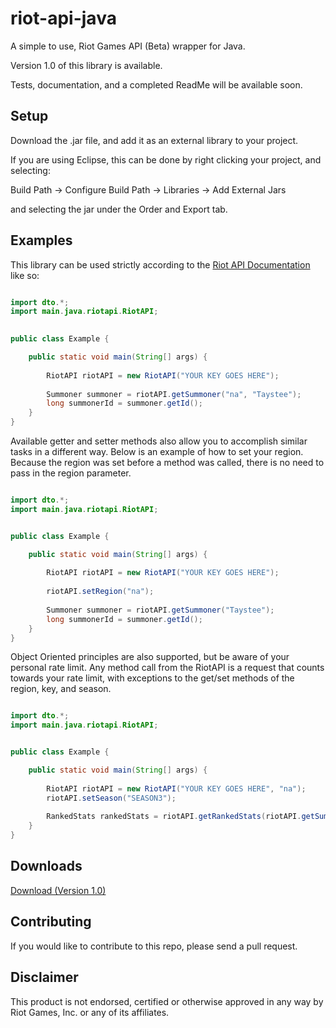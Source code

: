 riot-api-java
=============

A simple to use, Riot Games API (Beta) wrapper for Java.

Version 1.0 of this library is available.

Tests, documentation, and a completed ReadMe will be available soon.

## Setup

Download the .jar file, and add it as an external library to your project.

If you are using Eclipse, this can be done by right clicking your project, and selecting:

Build Path -> Configure Build Path -> Libraries -> Add External Jars

and selecting the jar under the Order and Export tab.

## Examples

This library can be used strictly according to the [Riot API Documentation](https://developer.riotgames.com/api/methods) like so:

```java

import dto.*;
import main.java.riotapi.RiotAPI;
	

public class Example {

	public static void main(String[] args) {
			
		RiotAPI riotAPI = new RiotAPI("YOUR KEY GOES HERE");
		
		Summoner summoner = riotAPI.getSummoner("na", "Taystee");
		long summonerId = summoner.getId();
	}
}

```


Available getter and setter methods also allow you to accomplish similar tasks in a different way.
Below is an example of how to set your region. Because the region was set before a method was called, there is no need to pass in the region parameter.


```java

import dto.*;
import main.java.riotapi.RiotAPI;


public class Example {

	public static void main(String[] args) {
		
		RiotAPI riotAPI = new RiotAPI("YOUR KEY GOES HERE");
			
		riotAPI.setRegion("na");
		
		Summoner summoner = riotAPI.getSummoner("Taystee");
		long summonerId = summoner.getId();
	}
}

```


Object Oriented principles are also supported, but be aware of your personal rate limit. Any method call from the RiotAPI is a request that counts towards your rate limit, with exceptions to the get/set methods of the region, key, and season.



```java

import dto.*;
import main.java.riotapi.RiotAPI;


public class Example {

	public static void main(String[] args) {
		
		RiotAPI riotAPI = new RiotAPI("YOUR KEY GOES HERE", "na");
		riotAPI.setSeason("SEASON3");
		
		RankedStats rankedStats = riotAPI.getRankedStats(riotAPI.getSummoner("Taystee").getId());
	}
}

```


## Downloads
[Download (Version 1.0)](https://www.dropbox.com/s/te7kxqqrhzsp60e/riot-api-java.jar)

## Contributing
If you would like to contribute to this repo, please send a pull request.

## Disclaimer
This product is not endorsed, certified or otherwise approved in any way by Riot Games, Inc. or any of its affiliates.
